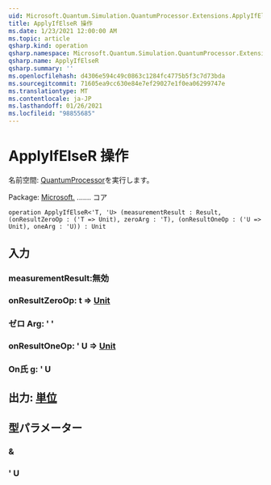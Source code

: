 ```yaml
---
uid: Microsoft.Quantum.Simulation.QuantumProcessor.Extensions.ApplyIfElseR
title: ApplyIfElseR 操作
ms.date: 1/23/2021 12:00:00 AM
ms.topic: article
qsharp.kind: operation
qsharp.namespace: Microsoft.Quantum.Simulation.QuantumProcessor.Extensions
qsharp.name: ApplyIfElseR
qsharp.summary: ''
ms.openlocfilehash: d4306e594c49c0863c1284fc4775b5f3c7d73bda
ms.sourcegitcommit: 71605ea9cc630e84e7ef29027e1f0ea06299747e
ms.translationtype: MT
ms.contentlocale: ja-JP
ms.lasthandoff: 01/26/2021
ms.locfileid: "98855685"
---
```

# <a name="applyifelser-operation"></a>ApplyIfElseR 操作

名前空間: [QuantumProcessor](xref:Microsoft.Quantum.Simulation.QuantumProcessor.Extensions)を実行します。

Package: [Microsoft.](https://nuget.org/packages/Microsoft.Quantum.QSharp.Core) ....... コア




```qsharp
operation ApplyIfElseR<'T, 'U> (measurementResult : Result, (onResultZeroOp : ('T => Unit), zeroArg : 'T), (onResultOneOp : ('U => Unit), oneArg : 'U)) : Unit
```


## <a name="input"></a>入力

### <a name="measurementresult--__invalidresult__"></a>measurementResult:__無効 <Result>__




### <a name="onresultzeroop--t--unit"></a>onResultZeroOp: t => [Unit](xref:microsoft.quantum.lang-ref.unit) 




### <a name="zeroarg--t"></a>ゼロ Arg: ' '




### <a name="onresultoneop--u--unit"></a>onResultOneOp: ' U => [Unit](xref:microsoft.quantum.lang-ref.unit) 




### <a name="onearg--u"></a>On氏 g: ' U





## <a name="output--unit"></a>出力: [単位](xref:microsoft.quantum.lang-ref.unit)



## <a name="type-parameters"></a>型パラメーター

### <a name="t"></a>&


### <a name="u"></a>' U

